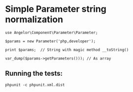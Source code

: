 Simple Parameter string normalization
==============================

    use Angelor\Component\Parameter\Parameter;

    $params = new Parameter('php,developer');

    print $params;  // String with magic method __toString()

    var_dump($params->getParameters())); // As array

Running the tests:
----------------------

    phpunit -c phpunit.xml.dist